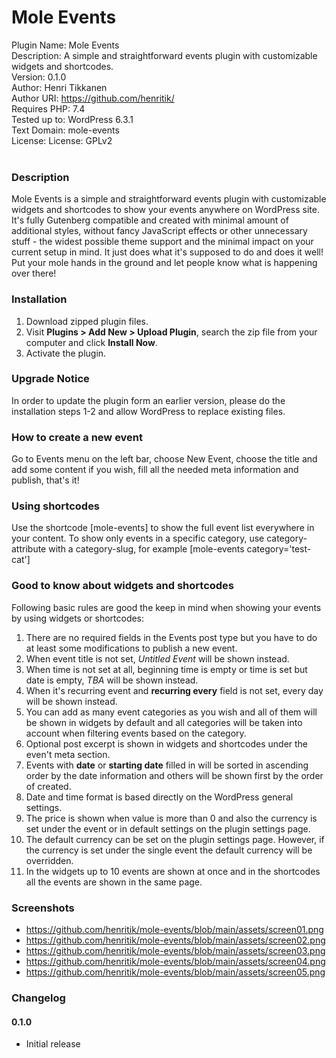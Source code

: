 # Mole Events

Plugin Name: Mole Events<br>
Description: A simple and straightforward events plugin with customizable widgets and shortcodes.<br>
Version: 0.1.0<br>
Author: Henri Tikkanen<br>
Author URI: https://github.com/henritik/<br>
Requires PHP: 7.4<br>
Tested up to: WordPress 6.3.1<br>
Text Domain: mole-events<br>
License: License: GPLv2<br>
<br>

### Description

Mole Events is a simple and straightforward events plugin with customizable widgets and shortcodes to show your events anywhere on WordPress site. It's fully Gutenberg compatible and created with minimal amount of additional styles, without fancy JavaScript effects or other unnecessary stuff - the widest possible theme support and the minimal impact on your current setup in mind. It just does what it's supposed to do and does it well! Put your mole hands in the ground and let people know what is happening over there!

### Installation

1. Download zipped plugin files.
2. Visit **Plugins > Add New > Upload Plugin**, search the zip file from your computer and click **Install Now**.
3. Activate the plugin.

### Upgrade Notice
In order to update the plugin form an earlier version, please do the installation steps 1-2 and allow WordPress to replace existing files.

### How to create a new event
Go to Events menu on the left bar, choose New Event, choose the title and add some content if you wish, fill all the needed meta information and publish, that's it!

### Using shortcodes
Use the shortcode [mole-events] to show the full event list everywhere in your content. To show only events in a specific category, use category-attribute with a category-slug, for example [mole-events category='test-cat']

### Good to know about widgets and shortcodes
Following basic rules are good the keep in mind when showing your events by using widgets or shortcodes:

1. There are no required fields in the Events post type but you have to do at least some modifications to publish a new event.
2. When event title is not set, _Untitled Event_ will be shown instead.
3. When time is not set at all, beginning time is empty or time is set but date is empty, _TBA_ will be shown instead.
4. When it's recurring event and **recurring every** field is not set, every day will be shown instead.
5. You can add as many event categories as you wish and all of them will be shown in widgets by default and all categories will be taken into account when filtering events based on the category.
6. Optional post excerpt is shown in widgets and shortcodes under the even't meta section.
7. Events with **date** or **starting date** filled in will be sorted in ascending order by the date information and others will be shown first by the order of created.
8. Date and time format is based directly on the WordPress general settings.
9. The price is shown when value is more than 0 and also the currency is set under the event or in default settings on the plugin settings page.
10. The default currency can be set on the plugin settings page. However, if the currency is set under the single event the default currency will be overridden.
11. In the widgets up to 10 events are shown at once and in the shortcodes all the events are shown in the same page.

### Screenshots
- https://github.com/henritik/mole-events/blob/main/assets/screen01.png
- https://github.com/henritik/mole-events/blob/main/assets/screen02.png
- https://github.com/henritik/mole-events/blob/main/assets/screen03.png
- https://github.com/henritik/mole-events/blob/main/assets/screen04.png
- https://github.com/henritik/mole-events/blob/main/assets/screen05.png

### Changelog

#### 0.1.0
- Initial release

